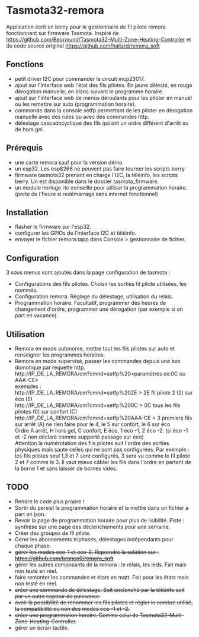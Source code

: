 # Tasmota32-remora
Application écrit en berry pour le gestionnaire de fil pilote remora fonctionnant sur firmware Tasmota.
Inspiré de https://github.com/Beormund/Tasmota32-Multi-Zone-Heating-Controller et du code source original https://github.com/hallard/remora_soft

## Fonctions
  - petit driver I2C pour commander le circuit mcp23017.
  - ajout sur l'interface web l'état des fils pilotes. En jaune délesté, en rouge dérogation manuelle, en blanc suivant le programme horaire.
  - ajout sur l'interface web de menus déroulants pour les piloter en manuel ou les remettre sur auto (programmation horaire).
  - commande dans la console setfp permettant de les piloter en dérogation manuelle avec des rules ou avec des commandes http.
  - délestage cascadocyclique des fils qui ont un ordre différent d'arrêt ou de hors gel.

## Prérequis
  - une carte remora sauf pour la version démo.
  - un esp32. Les esp8266 ne peuvent pas faire tourner les scripts berry.
  - firmware tasmota32 prenant en charge l'I2C, la téléinfo, les scripts berry. Un est disponible dans le dossier tasmota_firmware.
  - un module horloge rtc conseillé pour utiliser la programmation horaire. (perte de l'heure si redémarrage sans internet fonctionnel)

## Installation
  - flasher le firmware sur l'esp32.
  - configurer les GPIOs de l'interface I2C et téléinfo.
  - envoyer le fichier remora.tapp dans Console > gestionnaire de fichier.

## Configuration
  3 sous menus sont ajoutés dans la page configuration de tasmota :<br>
  - Configurations des fils pilotes. Choisir les sorties fil pilote utilisées, les nommés.
  - Configuration remora. Réglage du délestage, utilisation du relais.
  - Programmation horaire. Facultatif, programmer des heures de changement d'ordre, programmer une dérogation (par exemple si on part en vacance).
  
## Utilisation
  - Remora en mode autonome, mettre tout les fils pilotes sur auto et renseigner les programmes horaires.
  - Remora en mode supervisé, passer les commandes depuis une box domotique par requette http.<br>
    http://IP_DE_LA_REMORA/cm?cmnd=setfp%20<paramètres ex:0C ou AAA-CE><br>
    exemples :<br>
    http://IP_DE_LA_REMORA/cm?cmnd=setfp%202E > 2E fil pilote 2 (2) sur éco (E)<br>
    http://IP_DE_LA_REMORA/cm?cmnd=setfp%200C > 0C tous les fils pilotes (0) sur confort (C)<br>
    http://IP_DE_LA_REMORA/cm?cmnd=setfp%20AAA-CE > 3 premiers fils sur arrêt (A) ne rien faire pour le 4, le 5 sur confort, le 6 sur éco<br>
    Ordre A arrêt, H hors gel, C confort, E éco, 1 eco -1, 2 éco -2. (si éco -1 et -2 non déclaré comme supporté passage sur éco)<br>
    Attention la numérotation des fils pilotes suit l'ordre des sorties physiques mais saute celles qui ne sont pas configurées. Par exemple : les fils pilotes seul 1,3 et 7 sont configurés, 3 sera vu comme le fil pilote 2 et 7 comme le 3. Il vaut mieux câbler les fils dans l'ordre en partant de la borne 1 et sans laisser de bornes vides. 
 
## TODO
  - Rendre le code plus propre !
  - Sortir du persist la programmation horaire et la mettre dans un fichier à part en json.
  - Revoir la page de programmation horaire pour plus de lisibilité. Piste : synthèse sur une page des déclenchements pour une semaine.
  - Créer des groupes de fil pilote.
  - Gérer les abonnements triphasés, délestages indépendants pour chaque phase.
  - <strike>gérer les modes eco-1 et eco-2. Reprendre la solution sur : https://github.com/bronco0/remora_soft</strike>
  - gérer les autres composants de la remora : le relais, les leds. Fait mais non testé en réel.
  - faire remonter les commandes et états en mqtt. Fait pour les états mais non testé en réel.
  - <strike>créer une commande de délestage. Soit enclenché par la téléinfo soit par un autre capteur de puissance.</strike>
  - <strike>avoir la possibilité de renommer les fils pilotes et régler le nombre utilisé, la compatibilité ou non des modes eco -1 et -2.</strike>
  - <strike>créer une programmation horaire. Comme celui de Tasmota32-Multi-Zone-Heating-Controller.</strike>
  - gérer un écran tactile.
